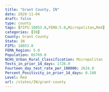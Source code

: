 ```yaml
---
title: "Grant County, IN"
date: 2020-11-04
draft: false
type: county
tags: [FIPS:18053.0,FEMA:5.0,Micropolitan,Red]
categories: [IN]
County: Grant County
State: IN
FIPS: 18053.0
FEMA_Region: 5.0
Population: 65769.0
NCHS_Urban_Rural_Classification: Micropolitan
Tests_in_prior_14_days: 1726.0
Fourteen_day_test_rate_per_100000: 2624.0
Percent_Positivity_in_prior_14_days: 0.108
Level: Red
url: /states/IN/grant-county
---
```



